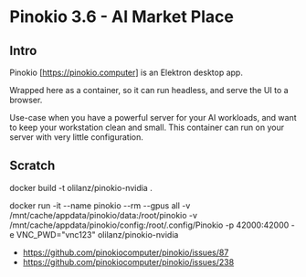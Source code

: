 # Pinokio 3.6 - AI Market Place

## Intro

Pinokio [https://pinokio.computer] is an Elektron desktop app. 

Wrapped here as a container, so it can run headless, and serve the UI to a browser.

Use-case when you have a powerful server for your AI workloads, and want to keep your workstation clean and small. This container can run on your server with very little configuration. 


## Scratch

docker build -t olilanz/pinokio-nvidia .

docker run -it --name pinokio --rm --gpus all -v /mnt/cache/appdata/pinokio/data:/root/pinokio -v /mnt/cache/appdata/pinokio/config:/root/.config/Pinokio -p 42000:42000 -e VNC_PWD="vnc123" olilanz/pinokio-nvidia

* https://github.com/pinokiocomputer/pinokio/issues/87
* https://github.com/pinokiocomputer/pinokio/issues/238
